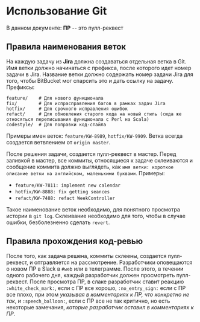 # Использование Git
В данном документе: **ПР** -- это пулл-реквест
## Правила наименования веток
На каждую задачу из **Jira** должна создаваться отдельная ветка в Git. Имя ветки должно начинаться с префикса, после которого идет номер задачи в Jira.
Название ветки должно содержать номер задачи Jira для того, чтобы BitBucket мог спарсить это и дать ссылку на задачу.
Префиксы:
```
feature/    # Для нового функционала
fix/        # Для испрасправления багов в рамках задач Jira
hotfix/     # Для срочного исправления ошибок
refact/     # Для обновления старого кода на новый стиль (сюда же относяться переписывания функционала с Perl на Scala)
codestyle/  # Для поправки код-стайла
```
Примеры имен веток: `feature/KW-8989`, `hotfix/KW-9909`.
Ветка всегда создается ветвлением от `origin master`.

После решения задачи, создается пулл-реквест в мастер. Перед заливкой в мастер, все коммиты, относящиеся к задаче склеиваются и сообщение коммита должно выглядеть, как `имя ветки: короткое описание ветки на английском, маленькими буквами`.
Примеры:
* `feature/KW-7811: implement new calendar`
* `hotfix/KW-8888: fix getting seances`
* `refact/KW-7488: refact WeekController`

Такое наименование веток необходимо, для понятного просмотра истории в `git log`. Склеивание необходимо для того, чтобы в случае ошибки, безболезненно сделать `revert`.

## Правила прохождения код-ревью
После того, как задача решена, коммиты склеены, создается пулл-реквест, и оптравляется на рассмотрение. Разработчики оповещаются о новом ПР в Slack в `#web` или в телеграмме.
После этого, в течении одного рабочего дня, каждый разработчик должен просмотреть пулл-реквест. После просмотра ПР, в слаке разработчик ставит реакцию `:white_check_mark:`, если с ПР все хорошо, `:no_entry_sign:` если с ПР все плохо, при этом _указывая в комментариях к ПР, что конкретно не так_, и `:speech_balloon:`, если с ПР все не так критично, но есть некоторые замечания, _которые разработчик оставил в комментариях к ПР_.
